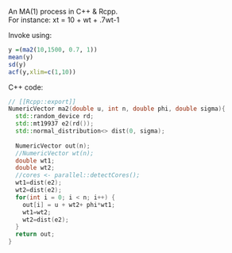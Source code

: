 
An MA(1) process in C++ & Rcpp.  
For instance: xt = 10 + wt + .7wt-1

Invoke using: 
```R
y =(ma2(10,1500, 0.7, 1))
mean(y)
sd(y)
acf(y,xlim=c(1,10))
```

C++ code: 

```cpp
// [[Rcpp::export]]
NumericVector ma2(double u, int n, double phi, double sigma){
  std::random_device rd;
  std::mt19937 e2(rd());
  std::normal_distribution<> dist(0, sigma);
  
  NumericVector out(n);
  //NumericVector wt(n);
  double wt1;
  double wt2;
  //cores <- parallel::detectCores();
  wt1=dist(e2);
  wt2=dist(e2);
  for(int i = 0; i < n; i++) {
    out[i] = u + wt2+ phi*wt1;
    wt1=wt2;
    wt2=dist(e2);
  }
  return out;
}
```

